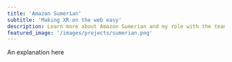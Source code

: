 ```yaml
---
title: 'Amazon Sumerian'
subtitle: 'Making XR on the web easy'
description: Learn more about Amazon Sumerian and my role with the team
featured_image: '/images/projects/sumerian.png'
---
```

An explanation here